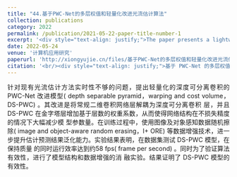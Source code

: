 ```yaml
---
title: "44.基于PWC-Net的多层权值和轻量化改进光流估计算法"
collection: publications
category: 2022
permalink: /publication/2021-05-22-paper-title-number-1
excerpt: '<div style="text-align: justify;">The paper presents a lightweight DS - PWC model based on PWC - Net for optical flow estimation. It uses deep - separable convolutions and data enhancement, achieving 58 fps with good quality and validating its effectiveness.</div>'
date: 2022-05-24
venue: '计算机应用研究'
paperurl: 'http://xiongyujie.cn/files/基于PWC-Net的多层权值和轻量化改进光流估计算法_胡毅轩.pdf'
citation: '<br/><div style="text-align: justify;">基于 PWC-Net 的多层权值和轻量化改进光流估计算法, 胡毅轩，吴飞*，熊玉洁, 《计算机应用研究》，2022，39 (1): 291-295</div>'
---
```


<div style="text-align: justify;">针对现有光流估计方法实时性不够的问题，提出轻量化的深度可分离卷积的 PWC-Net 改进模型( depth separable pyramid，warping and cost volume，DS-PWC) 。其改进是将常规二维卷积网络层解耦为深度可分离卷积 层，并且 DS-PWC 在金字塔层增加基于层数的权重系数，从而使得网络结构在不损失精度的情况下大幅减少模 型参数量。在训练过程中，使用图像及对象感知数据随机擦除( image and object-aware random erasing，I+ ORE) 等数据增强技术，进一步提升估计预测结果泛化能力。实验结果表明，在数据集测试 DS-PWC 模型，在保持质量 的同时运行效率达到约58 fps( frame per second) 。同时为了验证算法有效性，进行了模型结构和数据增强的消 融实验。结果证明了 DS-PWC 模型的有效性。</div>

<br/>
